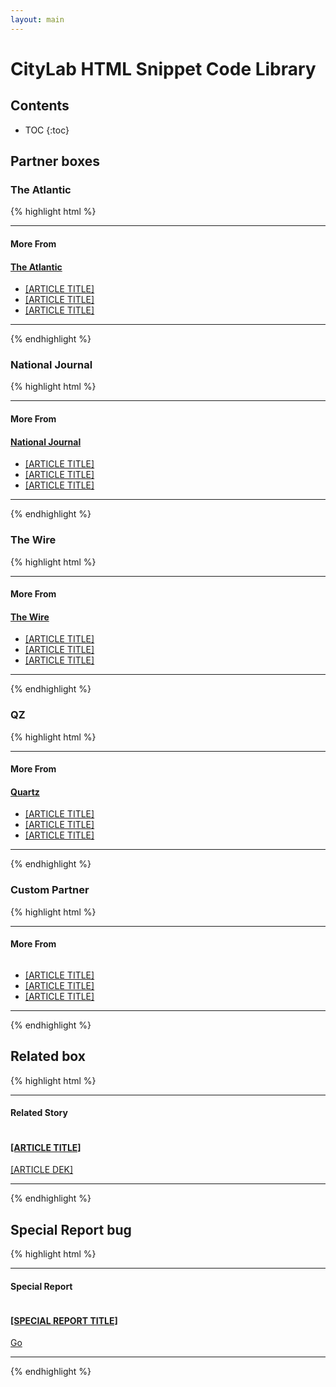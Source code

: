 ```yaml
---
layout: main
---
```


# CityLab HTML Snippet Code Library

## Contents

* TOC
{:toc}

## Partner boxes
### The Atlantic
{% highlight html %}
<!-- START "MORE FROM" THE ATLANTIC v2.0 -->

<aside class="partner-box">
<hr />
<h4 class="module-tag">More From</h4>

<h4 class="logo atlantic"><a href="http://www.theatlantic.com">The Atlantic</a></h4>

<ul>
    <li><a href="[ARTICLE URL]">[ARTICLE TITLE]</a></li>
    <li><a href="[ARTICLE URL]">[ARTICLE TITLE]</a></li>
    <li><a href="[ARTICLE URL]">[ARTICLE TITLE]</a></li>
</ul>

<hr /></aside>
<!-- END "MORE FROM" THE ATLANTIC -->
{% endhighlight %}

### National Journal
{% highlight html %}
<!-- START "MORE FROM" NATIONAL JOURNAL v2.0 -->

<aside class="partner-box">
<hr />
<h4 class="module-tag">More From</h4>

<h4 class="logo nj"><a href="http://www.nationaljournal.com">National Journal</a></h4>

<ul>
    <li><a href="[ARTICLE URL]">[ARTICLE TITLE]</a></li>
    <li><a href="[ARTICLE URL]">[ARTICLE TITLE]</a></li>
    <li><a href="[ARTICLE URL]">[ARTICLE TITLE]</a></li>
</ul>

<hr /></aside>
<!-- END "MORE FROM" NATIONAL JOURNAL -->
{% endhighlight %}


### The Wire
{% highlight html %}
<!-- START "MORE FROM" THE WIRE v2.0 -->

<aside class="partner-box">
<hr />
<h4 class="module-tag">More From</h4>

<h4 class="logo wire"><a href="http://www.thewire.com">The Wire</a></h4>

<ul>
    <li><a href="[ARTICLE URL]">[ARTICLE TITLE]</a></li>
    <li><a href="[ARTICLE URL]">[ARTICLE TITLE]</a></li>
    <li><a href="[ARTICLE URL]">[ARTICLE TITLE]</a></li>
</ul>

<hr /></aside>
<!-- END "MORE FROM" THE WIRE -->
{% endhighlight %}


### QZ
{% highlight html %}
<!-- START "MORE FROM" QUARTZ v2.0 -->

<aside class="partner-box">
<hr />
<h4 class="module-tag">More From</h4>

<h4 class="logo qz"><a href="http://qz.com">Quartz</a></h4>

<ul>
    <li><a href="[ARTICLE URL]">[ARTICLE TITLE]</a></li>
    <li><a href="[ARTICLE URL]">[ARTICLE TITLE]</a></li>
    <li><a href="[ARTICLE URL]">[ARTICLE TITLE]</a></li>
</ul>

<hr /></aside>
<!-- END "MORE FROM" QUARTZ -->
{% endhighlight %}


### Custom Partner
{% highlight html %}
<!-- START "MORE FROM" CUSTOM v2.0 -->

<aside class="partner-box">
<hr />
<h4 class="module-tag">More From</h4>

<figure><a href="[URL]"><img alt="" src="[IMAGE URL]" /></a></figure>

<ul>
    <li><a href="[ARTICLE URL]">[ARTICLE TITLE]</a></li>
    <li><a href="[ARTICLE URL]">[ARTICLE TITLE]</a></li>
    <li><a href="[ARTICLE URL]">[ARTICLE TITLE]</a></li>
</ul>

<hr /></aside>
<!-- END "MORE FROM" CUSTOM -->
{% endhighlight %}


## Related box
{% highlight html %}
<!-- START "RELATED STORY" SINGLE STORY BOX v2.0 -->

<aside class="callout related">
<hr />
<h4 class="module-tag">Related Story</h4>

<figure><a href="[URL]"><img alt="" src="[THUMBNAIL URL]" /></a></figure>

<h4 class="hed"><a href="[URL]">[ARTICLE TITLE]</a></h4>

<p class="dek"><a href="[URL]">[ARTICLE DEK]</a></p>

<hr /></aside>
<!-- END "RELATED STORY" SINGLE STORY BOX -->
{% endhighlight %}


## Special Report bug
{% highlight html %}
<!-- START "SPECIAL REPORT" BOX v2.0 -->

<aside class="callout special-report">
<hr />
<h4 class="module-tag">Special Report</h4>

<figure><a href="[URL]"><img alt="" src="[IMAGE URL]" /> </a></figure>

<h4 class="hed"><a href="[URL]">[SPECIAL REPORT TITLE]</a></h4>

<div class="go"><a href="[URL]">Go</a></div>

<hr /></aside>
<!-- END "SPECIAL REPORT" BOX -->
{% endhighlight %}
